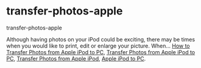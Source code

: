 # transfer-photos-apple
transfer-photos-apple

Although having photos on your iPod could be exciting, there may be times when you would like to print, edit or enlarge your picture. When...
[How to Transfer Photos from Apple iPod to PC](https://geekeasier.com/transfer-photos-apple-ipod-pc/1591/),
[Transfer Photos from Apple iPod to PC](https://geekeasier.com/transfer-photos-apple-ipod-pc/1591/),
[Transfer Photos from Apple iPod](https://geekeasier.com/transfer-photos-apple-ipod-pc/1591/),
[Apple iPod to PC](https://geekeasier.com/transfer-photos-apple-ipod-pc/1591/).

